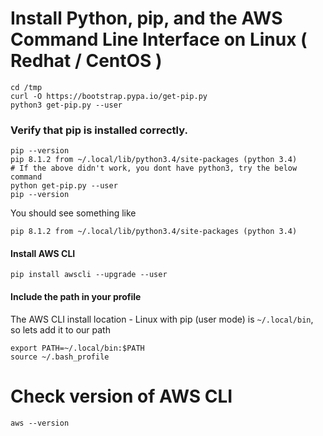 # Install Python, pip, and the AWS Command Line Interface on Linux ( Redhat / CentOS )

```
cd /tmp
curl -O https://bootstrap.pypa.io/get-pip.py
python3 get-pip.py --user
```
### Verify that pip is installed correctly.
```
pip --version
pip 8.1.2 from ~/.local/lib/python3.4/site-packages (python 3.4)
# If the above didn't work, you dont have python3, try the below command
python get-pip.py --user
pip --version
```
You should see something like
```
pip 8.1.2 from ~/.local/lib/python3.4/site-packages (python 3.4)
```
#### Install AWS CLI
```
pip install awscli --upgrade --user
```
#### Include the path in your profile
The AWS CLI install location - Linux with pip (user mode) is `~/.local/bin`, so lets add it to our path
```
export PATH=~/.local/bin:$PATH
source ~/.bash_profile
```


# Check version of AWS CLI
```
aws --version
```
